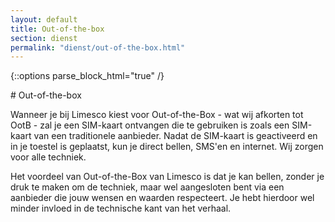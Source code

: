 ```yaml
---
layout: default
title: Out-of-the-box
section: dienst
permalink: "dienst/out-of-the-box.html"
---
```


{::options parse_block_html="true" /}

<div class="panel panel-primary">
  <div class="panel-heading">
# Out-of-the-box
  </div>
  <div class="panel-body">

Wanneer je bij Limesco kiest voor Out-of-the-Box - wat wij afkorten tot OotB -
zal je een SIM-kaart ontvangen die te gebruiken is zoals een SIM-kaart van een
traditionele aanbieder. Nadat de SIM-kaart is geactiveerd en in je toestel is
geplaatst, kun je direct bellen, SMS'en en internet. Wij zorgen voor alle
techniek.

Het voordeel van Out-of-the-Box van Limesco is dat je kan bellen, zonder je
druk te maken om de techniek, maar wel aangesloten bent via een aanbieder die
jouw wensen en waarden respecteert. Je hebt hierdoor wel minder invloed in de
technische kant van het verhaal.

  </div>
</div>
